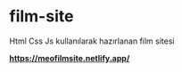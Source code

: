 # film-site
Html Css Js kullanılarak hazırlanan film sitesi

<b>https://meofilmsite.netlify.app/</b>
